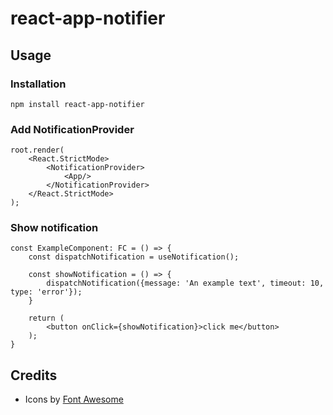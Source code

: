 # react-app-notifier
## Usage
### Installation
```
npm install react-app-notifier
```

### Add NotificationProvider
```
root.render(
    <React.StrictMode>
        <NotificationProvider>
            <App/>
        </NotificationProvider>
    </React.StrictMode>
);
```

### Show notification
```
const ExampleComponent: FC = () => {
    const dispatchNotification = useNotification();

    const showNotification = () => {
        dispatchNotification({message: 'An example text', timeout: 10, type: 'error'});
    }
    
    return (
        <button onClick={showNotification}>click me</button>
    );
}
```


## Credits
- Icons by [Font Awesome](https://fontawesome.com/)
